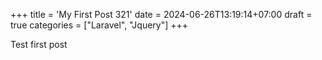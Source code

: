 +++
title = 'My First Post 321'
date = 2024-06-26T13:19:14+07:00
draft = true
categories = ["Laravel", "Jquery"]
+++

Test first post
